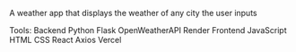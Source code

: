 A weather app that displays the weather of any city the user inputs

Tools:
Backend
  Python
  Flask
  OpenWeatherAPI
  Render
Frontend
  JavaScript
  HTML
  CSS
  React
  Axios
  Vercel
